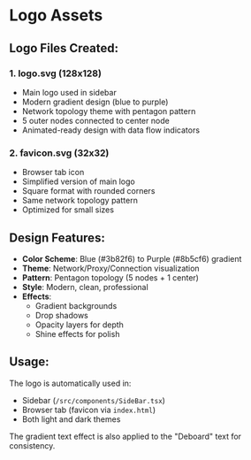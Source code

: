 # Logo Assets

## Logo Files Created:

### 1. logo.svg (128x128)

- Main logo used in sidebar
- Modern gradient design (blue to purple)
- Network topology theme with pentagon pattern
- 5 outer nodes connected to center node
- Animated-ready design with data flow indicators

### 2. favicon.svg (32x32)

- Browser tab icon
- Simplified version of main logo
- Square format with rounded corners
- Same network topology pattern
- Optimized for small sizes

## Design Features:

- **Color Scheme**: Blue (#3b82f6) to Purple (#8b5cf6) gradient
- **Theme**: Network/Proxy/Connection visualization
- **Pattern**: Pentagon topology (5 nodes + 1 center)
- **Style**: Modern, clean, professional
- **Effects**:
  - Gradient backgrounds
  - Drop shadows
  - Opacity layers for depth
  - Shine effects for polish

## Usage:

The logo is automatically used in:

- Sidebar (`/src/components/SideBar.tsx`)
- Browser tab (favicon via `index.html`)
- Both light and dark themes

The gradient text effect is also applied to the "Deboard" text for consistency.
